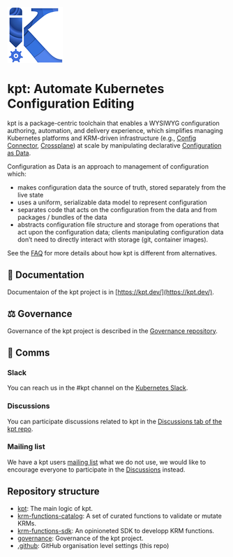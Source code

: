 ![kpt logo](https://github.com/kptdev/kpt/blob/main/logo/KptLogoSmall.png?raw=true)

# kpt: Automate Kubernetes Configuration Editing

kpt is a package-centric toolchain that enables a WYSIWYG configuration authoring, automation, and delivery experience,
which simplifies managing Kubernetes platforms and KRM-driven infrastructure (e.g.,
[Config Connector](https://github.com/GoogleCloudPlatform/k8s-config-connector), [Crossplane](https://crossplane.io/))
at scale by manipulating declarative
[Configuration as Data](https://github.com/kptdev/kpt/blob/main/docs/design-docs/06-config-as-data.md).

Configuration as Data is an approach to management of configuration which:

- makes configuration data the source of truth, stored separately from the live state
- uses a uniform, serializable data model to represent configuration
- separates code that acts on the configuration from the data and from packages / bundles of the data
- abstracts configuration file structure and storage from operations that act upon the configuration data; clients
  manipulating configuration data don’t need to directly interact with storage (git, container images).

See the [FAQ](https://kpt.dev/faq/) for more details about how kpt is different from alternatives.

## 📖 Documentation 

Documentaion of the kpt project is in [https://kpt.dev/](https://kpt.dev/).

## ⚖️ Governance

Governance of the kpt project is described in the
[Governance repository](https://github.com/kptdev/governance/blob/main/README.md).

## 👋 Comms 

### Slack

You can reach us in the #kpt channel on the [Kubernetes Slack](https://communityinviter.com/apps/kubernetes/community).

### Discussions

You can participate discussions related to kpt in the
[Discussions tab of the kpt repo](https://github.com/kptdev/kpt/discussions). 

### Mailing list

We have a kpt users [mailing list](https://groups.google.com/forum/?oldui=1#!forum/kpt-users) what we do not use, we
would like to encourage everyone to participate in the [Discussions](https://github.com/kptdev/kpt/discussions) instead.

## Repository structure

- [kpt](https://github.com/kptdev/kpt): The main logic of kpt.
- [krm-functions-catalog](https://github.com/kptdev/krm-functions-catalog): A set of curated functions to validate or
  mutate KRMs. 
- [krm-functions-sdk](https://github.com/kptdev/krm-functions-sdk): An opinioneted SDK to developp KRM functions.
- [governance](https://github.com/kptdev/governance): Governance of the kpt project.
- [.github](https://github.com/kptdev/.github): GitHub organisation level settings (this repo)
